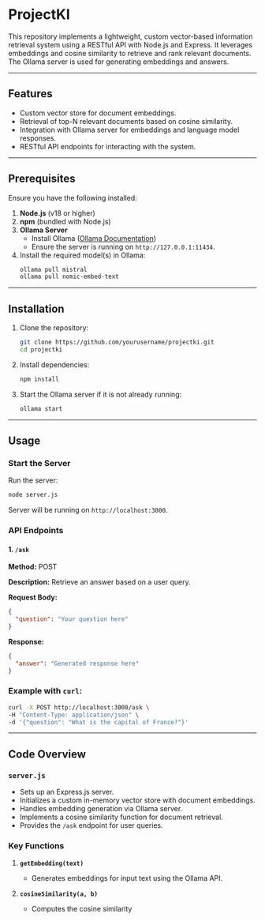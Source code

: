 # ProjectKI

This repository implements a lightweight, custom vector-based information retrieval system using a RESTful API with Node.js and Express. It leverages embeddings and cosine similarity to retrieve and rank relevant documents. The Ollama server is used for generating embeddings and answers.

---

## Features
- Custom vector store for document embeddings.
- Retrieval of top-N relevant documents based on cosine similarity.
- Integration with Ollama server for embeddings and language model responses.
- RESTful API endpoints for interacting with the system.

---

## Prerequisites

Ensure you have the following installed:

1. **Node.js** (v18 or higher)
2. **npm** (bundled with Node.js)
3. **Ollama Server**
   - Install Ollama ([Ollama Documentation](https://www.ollama.ai))
   - Ensure the server is running on `http://127.0.0.1:11434`.
4. Install the required model(s) in Ollama:
   ```bash
   ollama pull mistral
   ollama pull nomic-embed-text
   ```

---

## Installation

1. Clone the repository:
   ```bash
   git clone https://github.com/yourusername/projectki.git
   cd projectki
   ```

2. Install dependencies:
   ```bash
   npm install
   ```

3. Start the Ollama server if it is not already running:
   ```bash
   ollama start
   ```

---

## Usage

### Start the Server
Run the server:
```bash
node server.js
```
Server will be running on `http://localhost:3000`.

### API Endpoints

#### 1. `/ask`
**Method:** POST

**Description:** Retrieve an answer based on a user query.

**Request Body:**
```json
{
  "question": "Your question here"
}
```

**Response:**
```json
{
  "answer": "Generated response here"
}
```

### Example with `curl`:
```bash
curl -X POST http://localhost:3000/ask \
-H "Content-Type: application/json" \
-d '{"question": "What is the capital of France?"}'
```

---

## Code Overview

### `server.js`
- Sets up an Express.js server.
- Initializes a custom in-memory vector store with document embeddings.
- Handles embedding generation via Ollama server.
- Implements a cosine similarity function for document retrieval.
- Provides the `/ask` endpoint for user queries.

### Key Functions
1. **`getEmbedding(text)`**
   - Generates embeddings for input text using the Ollama API.

2. **`cosineSimilarity(a, b)`**
   - Computes the cosine similarity